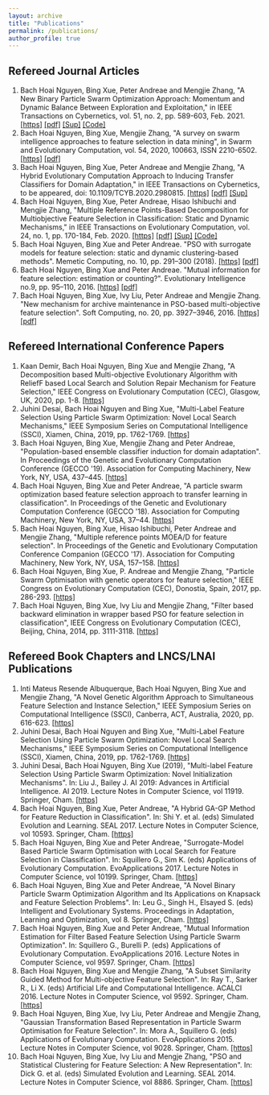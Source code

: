 ```yaml
---
layout: archive
title: "Publications"
permalink: /publications/
author_profile: true
---
```


## **Refereed Journal Articles**
1. Bach Hoai Nguyen, Bing Xue, Peter Andreae and Mengjie Zhang, "A New Binary Particle Swarm Optimization Approach: Momentum and Dynamic Balance Between Exploration and Exploitation," in IEEE Transactions on Cybernetics, vol. 51, no. 2, pp. 589-603, Feb. 2021. [[https]](https://ieeexplore.ieee.org/abstract/document/8866743) [[pdf]](https://github.com/HoaiBach/HoaiBach.github.io/blob/9ba562f5d13a0b337ab90ba8ac093c5c1c59dbb5/files/StickyPSO/SBPSO.pdf) [[Sup]](https://github.com/HoaiBach/HoaiBach.github.io/blob/2331fdb28ff4285e6e94633b50a311d9ab2da82f/files/StickyPSO/SBPSOSup.pdf) [[Code]](https://github.com/HoaiBach/HoaiBach.github.io/blob/2331fdb28ff4285e6e94633b50a311d9ab2da82f/files/StickyPSO/SourceSBPSO.zip)
2. Bach Hoai Nguyen, Bing Xue, Mengjie Zhang, "A survey on swarm intelligence approaches to feature selection in data mining", in Swarm and Evolutionary Computation, vol. 54, 2020, 100663, ISSN 2210-6502. [[https]](https://www.sciencedirect.com/science/article/pii/S2210650219303104) [[pdf]](https://github.com/HoaiBach/HoaiBach.github.io/blob/2331fdb28ff4285e6e94633b50a311d9ab2da82f/files/Survey/SSurvey.pdf)
3. Bach Hoai Nguyen, Bing Xue, Peter Andreae and Mengjie Zhang, "A Hybrid Evolutionary Computation Approach to Inducing Transfer Classifiers for Domain Adaptation," in IEEE Transactions on Cybernetics, to be appeared, doi: 10.1109/TCYB.2020.2980815. [[https]](https://ieeexplore.ieee.org/abstract/document/9061130) [[pdf]](https://github.com/HoaiBach/HoaiBach.github.io/blob/872fae05a8a14361ec07754f85d3c1bd08110aa3/files/GMEDA/GMEDA_final.pdf) [[Sup]](https://github.com/HoaiBach/HoaiBach.github.io/blob/872fae05a8a14361ec07754f85d3c1bd08110aa3/files/GMEDA/GMEDASup.pdf)
4. Bach Hoai Nguyen, Bing Xue, Peter Andreae, Hisao Ishibuchi and Mengjie Zhang, "Multiple Reference Points-Based Decomposition for Multiobjective Feature Selection in Classification: Static and Dynamic Mechanisms," in IEEE Transactions on Evolutionary Computation, vol. 24, no. 1, pp. 170-184, Feb. 2020. [[https]](https://ieeexplore.ieee.org/abstract/document/8703157) [[pdf]](https://github.com/HoaiBach/HoaiBach.github.io/blob/44d61cb9322f69c1699bb0ebc5776f064cb9903a/files/MOEADFS/MOEADFS.pdf) [[Sup]](https://github.com/HoaiBach/HoaiBach.github.io/blob/44d61cb9322f69c1699bb0ebc5776f064cb9903a/files/MOEADFS/MOEADFS_sup.pdf) [[Code]](https://github.com/HoaiBach/HoaiBach.github.io/blob/ee058cee3286c58e40e5317b1cead64e70720c0e/files/MOEADFS/MOEAD-FS.zip)
5. Bach Hoai Nguyen, Bing Xue and Peter Andreae. "PSO with surrogate models for feature selection: static and dynamic clustering-based methods". Memetic Computing, no. 10, pp. 291–300 (2018). [[https]](https://link.springer.com/article/10.1007/s12293-018-0254-9) [[pdf]](https://github.com/HoaiBach/HoaiBach.github.io/blob/44d61cb9322f69c1699bb0ebc5776f064cb9903a/files/SurrogateFS/SurrogateFS.pdf)
6. Bach Hoai Nguyen, Bing Xue and Peter Andreae. "Mutual information for feature selection: estimation or counting?". Evolutionary Intelligence no.9, pp. 95–110, 2016. [[https]](https://link.springer.com/article/10.1007/s12065-016-0143-4) [[pdf]](https://github.com/HoaiBach/HoaiBach.github.io/blob/44d61cb9322f69c1699bb0ebc5776f064cb9903a/files/MIFS/MIFS.pdf)
7. Bach Hoai Nguyen, Bing Xue, Ivy Liu, Peter Andreae and Mengjie Zhang. "New mechanism for archive maintenance in PSO-based multi-objective feature selection". Soft Computing, no. 20, pp. 3927–3946, 2016. [[https]](https://link.springer.com/article/10.1007/s00500-016-2128-8) [[pdf]](https://github.com/HoaiBach/HoaiBach.github.io/blob/44d61cb9322f69c1699bb0ebc5776f064cb9903a/files/ISRPSO/ISRPSO.pdf)

## **Refereed International Conference Papers**
1. Kaan Demir, Bach Hoai Nguyen, Bing Xue and Mengjie Zhang, "A Decomposition based Multi-objective Evolutionary Algorithm with ReliefF based Local Search and Solution Repair Mechanism for Feature Selection," IEEE Congress on Evolutionary Computation (CEC), Glasgow, UK, 2020, pp. 1-8. [[https]](https://ieeexplore.ieee.org/abstract/document/9185590)
2. Juhini Desai, Bach Hoai Nguyen and Bing Xue, "Multi-Label Feature Selection Using Particle Swarm Optimization: Novel Local Search Mechanisms," IEEE Symposium Series on Computational Intelligence (SSCI), Xiamen, China, 2019, pp. 1762-1769. [[https]](https://ieeexplore.ieee.org/abstract/document/9002734)
3. Bach Hoai Nguyen, Bing Xue, Mengjie Zhang and Peter Andreae, "Population-based ensemble classifier induction for domain adaptation". In Proceedings of the Genetic and Evolutionary Computation Conference (GECCO '19). Association for Computing Machinery, New York, NY, USA, 437–445. [[https]](https://dl.acm.org/doi/abs/10.1145/3321707.3321716)
4. Bach Hoai Nguyen, Bing Xue and Peter Andreae, "A particle swarm optimization based feature selection approach to transfer learning in classification". In Proceedings of the Genetic and Evolutionary Computation Conference (GECCO '18). Association for Computing Machinery, New York, NY, USA, 37–44. [[https]](https://dl.acm.org/doi/abs/10.1145/3205455.3205540)
5. Bach Hoai Nguyen, Bing Xue, Hisao Ishibuchi, Peter Andreae and Mengjie Zhang, "Multiple reference points MOEA/D for feature selection". In Proceedings of the Genetic and Evolutionary Computation Conference Companion (GECCO '17). Association for Computing Machinery, New York, NY, USA, 157–158. [[https]](https://dl.acm.org/doi/abs/10.1145/3067695.3075985)
6. Bach Hoai Nguyen, Bing Xue, P. Andreae and Mengjie Zhang, "Particle Swarm Optimisation with genetic operators for feature selection," IEEE Congress on Evolutionary Computation (CEC), Donostia, Spain, 2017, pp. 286-293. [[https]](https://ieeexplore.ieee.org/abstract/document/7969325)
7. Bach Hoai Nguyen, Bing Xue, Ivy Liu and Mengjie Zhang, "Filter based backward elimination in wrapper based PSO for feature selection in classification", IEEE Congress on Evolutionary Computation (CEC), Beijing, China, 2014, pp. 3111-3118. [[https]](https://ieeexplore.ieee.org/abstract/document/6900657)

## **Refereed Book Chapters and LNCS/LNAI Publications**
1. Inti Mateus Resende Albuquerque, Bach Hoai Nguyen, Bing Xue and Mengjie Zhang, "A Novel Genetic Algorithm Approach to Simultaneous Feature Selection and Instance Selection," IEEE Symposium Series on Computational Intelligence (SSCI), Canberra, ACT, Australia, 2020, pp. 616-623. [[https]](https://ieeexplore.ieee.org/abstract/document/9308307)
2. Juhini Desai, Bach Hoai Nguyen and Bing Xue, "Multi-Label Feature Selection Using Particle Swarm Optimization: Novel Local Search Mechanisms," IEEE Symposium Series on Computational Intelligence (SSCI), Xiamen, China, 2019, pp. 1762-1769. [[https]](https://ieeexplore.ieee.org/abstract/document/9002734)
3. Juhini Desai, Bach Hoai Nguyen, Bing Xue (2019), "Multi-label Feature Selection Using Particle Swarm Optimization: Novel Initialization Mechanisms". In: Liu J., Bailey J. AI 2019: Advances in Artificial Intelligence. AI 2019. Lecture Notes in Computer Science, vol 11919. Springer, Cham. [[https]](https://link.springer.com/chapter/10.1007/978-3-030-35288-2_41)
4. Bach Hoai Nguyen, Bing Xue, Peter Andreae, "A Hybrid GA-GP Method for Feature Reduction in Classification". In: Shi Y. et al. (eds) Simulated Evolution and Learning. SEAL 2017. Lecture Notes in Computer Science, vol 10593. Springer, Cham. [[https]](https://link.springer.com/chapter/10.1007/978-3-319-68759-9_48)
5. Bach Hoai Nguyen, Bing Xue and Peter Andreae, "Surrogate-Model Based Particle Swarm Optimisation with Local Search for Feature Selection in Classification". In: Squillero G., Sim K. (eds) Applications of Evolutionary Computation. EvoApplications 2017. Lecture Notes in Computer Science, vol 10199. Springer, Cham. [[https]](https://link.springer.com/chapter/10.1007/978-3-319-55849-3_32)
6. Bach Hoai Nguyen, Bing Xue and Peter Andreae, "A Novel Binary Particle Swarm Optimization Algorithm and Its Applications on Knapsack and Feature Selection Problems". In: Leu G., Singh H., Elsayed S. (eds) Intelligent and Evolutionary Systems. Proceedings in Adaptation, Learning and Optimization, vol 8. Springer, Cham. [[https]](https://link.springer.com/chapter/10.1007/978-3-319-49049-6_23)
7. Bach Hoai Nguyen, Bing Xue and Peter Andreae, "Mutual Information Estimation for Filter Based Feature Selection Using Particle Swarm Optimization". In: Squillero G., Burelli P. (eds) Applications of Evolutionary Computation. EvoApplications 2016. Lecture Notes in Computer Science, vol 9597. Springer, Cham. [[https]](https://link.springer.com/chapter/10.1007/978-3-319-31204-0_46)
8. Bach Hoai Nguyen, Bing Xue and Mengjie Zhang, "A Subset Similarity Guided Method for Multi-objective Feature Selection". In: Ray T., Sarker R., Li X. (eds) Artificial Life and Computational Intelligence. ACALCI 2016. Lecture Notes in Computer Science, vol 9592. Springer, Cham. [[https]](https://link.springer.com/chapter/10.1007/978-3-319-28270-1_25)
9. Bach Hoai Nguyen, Bing Xue, Ivy Liu, Peter Andreae and Mengjie Zhang, "Gaussian Transformation Based Representation in Particle Swarm Optimisation for Feature Selection". In: Mora A., Squillero G. (eds) Applications of Evolutionary Computation. EvoApplications 2015. Lecture Notes in Computer Science, vol 9028. Springer, Cham. [[https]](https://link.springer.com/chapter/10.1007/978-3-319-16549-3_44)
10. Bach Hoai Nguyen, Bing Xue, Ivy Liu and Mengje Zhang, "PSO and Statistical Clustering for Feature Selection: A New Representation". In: Dick G. et al. (eds) Simulated Evolution and Learning. SEAL 2014. Lecture Notes in Computer Science, vol 8886. Springer, Cham. [[https]](https://link.springer.com/chapter/10.1007/978-3-319-13563-2_48)
